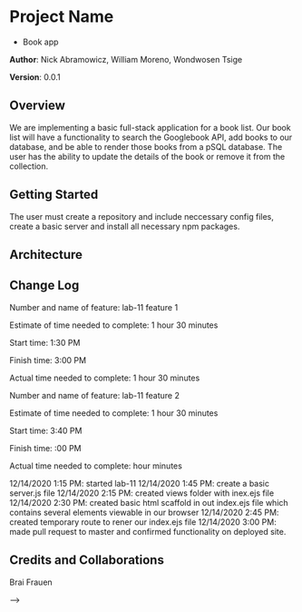 
# Project Name

- Book app

**Author**: Nick Abramowicz, William Moreno, Wondwosen Tsige

**Version**: 0.0.1

## Overview

We are implementing a basic full-stack application for a book list. Our book list will have a functionality to search the Googlebook API, add books to our database, and be able to render those books from a pSQL database. The user has the ability to update the details of the book or remove it from the collection.

## Getting Started
<!-- What are the steps that a user must take in order to build this app on their own machine and get it running? -->
The user must create a repository and include neccessary config files, create a basic server and install all necessary npm packages.

## Architecture
<!-- Provide a detailed description of the application design. What technologies (languages, libraries, etc) you're using, and any other relevant design information. -->

## Change Log

Number and name of feature: lab-11 feature 1

Estimate of time needed to complete: 1 hour 30 minutes

Start time: 1:30 PM

Finish time: 3:00 PM

Actual time needed to complete: 1 hour 30 minutes


Number and name of feature: lab-11 feature 2

Estimate of time needed to complete: 1 hour 30 minutes

Start time: 3:40 PM

Finish time: :00 PM

Actual time needed to complete:  hour  minutes

12/14/2020 1:15 PM: started lab-11
12/14/2020 1:45 PM: create a basic server.js file
12/14/2020 2:15 PM: created views folder with inex.ejs file
12/14/2020 2:30 PM: created basic html scaffold in out index.ejs file which contains several elements viewable in our browser
12/14/2020 2:45 PM: created temporary route to rener our index.ejs file
12/14/2020 3:00 PM: made pull request to master and confirmed functionality on deployed site.


## Credits and Collaborations
Brai Frauen
<!-- Give credit (and a link) to other people or resources that helped you build this application. -->
-->